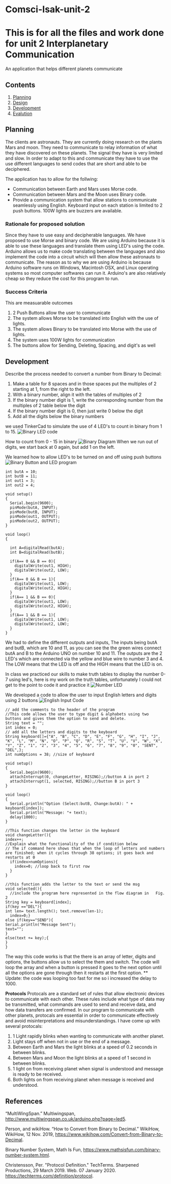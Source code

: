 # Comsci-Isak-unit-2
This is for all the files and work done for unit 2
Interplanetary Communication
===========================

An application that helps different planets communicate

Contents
-----
  1. [Planning](#planning)
  1. [Design](#design)
  1. [Development](#development)
  1. [Evalution](#evaluation)

Planning
----------
The clients are astronauts. They are currently doing research on the plants Mars and moon. They need to communicate to relay information of what they have discovered on these planets. The signal they have is very limited and slow. In order to adapt to this and communicate they have to use the use different languages to send codes that are short and able to be deciphered. 

The application has to allow for the follwing:
- Communication between Earth and Mars uses Morse code.
- Communication between Mars and the Moon uses Binary code.
- Provide a communication system that allow stations to communicate seamlessly using English.
Keyboard input on each station is limited to 2 push buttons. 
100W lights are buzzers are available.


### Rationale for proposed solution
Since they have to use easy and decipherable languages. We have proposed to use Morse and binary code. We are using Arduino because it is able to use these languages and translate them using LED's using the code. Arduino allows us to make code translating between the languages and also implement the code into a circuit which will then allow these astronauts to communicate. The reason as to why we are using Arduino is because Arduino software runs on Windows, Macintosh OSX, and Linux operating systems so most computer softwares can run it. Arduino's are also relatively cheap so they reduce the cost for this program to run. 

### Success Criteria
This are measuarable outcomes
1. 2 Push Buttons allow the user to communicate 
2. The system allows Morse to be translated into English with the use of lights.
3. The system allows Binary to be translated into Morse with the use of lights.
4. The system uses 100W lights for communication
5. The buttons allow for Sending, Deleting, Spacing, and digit's as well


Development
--------
Describe the process needed to convert a number from Binary to Decimal:

1. Make a table for 8 spaces and in those spaces put the multiples of 2 starting at 1, from the right to the left.
2. With a binary number, align it with the tables of multiples of 2
3. If the binary number digit is 1, write the corresponding number from the multiples of 2 table below the digit
4. If the binary number digit is 0, then just write 0 below the digit
5. Add all the digits below the binary numbers

we used TinkerCad to simulate the use of 4 LED's to count in binary from 1 to 15.
![Binary LED code](binaryled.png)

How to count from 0 - 15 in binary
![Binary Diagram](binary.png)
When we run out of digits, we start back at 0 again, but add 1 on the left.

We learned how to allow LED's to be turned on and off using push buttons
![Binary Button and LED program](binarybutton.png)

```
int butA = 10;
int butB = 11;
int out1 = 3;
int out2 = 4;

void setup()
{
  Serial.begin(9600);
  pinMode(butA, INPUT);
  pinMode(butB, INPUT);
  pinMode(out1, OUTPUT);
  pinMode(out2, OUTPUT);
}

void loop()
{
  
  int A=digitalRead(butA);
  int B=digitalRead(butB);
  
  if(A== 0 && B == 0){
    digitalWrite(out1, HIGH);
    digitalWrite(out2, LOW);
  }
  if(A== 0 && B == 1){
    digitalWrite(out1, LOW);
    digitalWrite(out2, HIGH);
  }
  if(A== 1 && B == 0){
    digitalWrite(out1, LOW);
    digitalWrite(out2, HIGH);
  }
  if(A== 1 && B == 1){
    digitalWrite(out1, LOW);
    digitalWrite(out2, LOW);
  }
}
```
We had to define the different outputs and inputs, The inputs being butA and butB, which are 10 and 11, as you can see the the green wires connect butA and B to the Arduino UNO on number 10 and 11. The outputs are the 2 LED's which are connected via the yellow and blue wire to number 3 and 4. The LOW means that the LED is off and the HIGH means that the LED is on. 

In class we practiced our skills to make truth tables to display the number 0-7 using led's, here is my work on the truth tables, unfortunately I could not get to the point to code it and practice it
![Number LED](scorecounterled.jpg)

We developed a code to allow the user to input English letters and digits using 2 buttons
![English Input Code](englishinput.png)
```
// add the comments to the header of the program
//This code allows the user to type digit & alphabets using two buttons and gives them the option to send and delete.
String text = "";
int index = 0; 
// add all the letters and digits to the keyboard
String keyboard[]={"A", "B", "C", "D", "E", "F", "G", "H", "I", "J", "K", "L", "M", "N", "O", "P", "Q", "R", "S", "T", "U", "V", "W", "X", "Y", "Z", "1", "2", "3", "4", "5", "6", "7", "8", "9", "0", "SENT", "DEL",};
int numOptions = 38; //size of keyboard

void setup()
{
  Serial.begin(9600);
  attachInterrupt(0, changeLetter, RISING);//button A in port 2
  attachInterrupt(1, selected, RISING);//button B in port 3
}

void loop()
{
  Serial.println("Option (Select:butB, Change:butA): " + keyboard[index]);
  Serial.println("Message: "+ text);
  delay(1000);
}

//This function changes the letter in the keyboard
void changeLetter(){
index++;
//Explain what the functionality of the if condition below 
// The if command here shows that when the loop of letters and numbers are finished; when it cycles through 38 options; it goes back and restarts at 0
  if(index>numOptions){
  	index=0; //loop back to first row
  } 
}

//this function adds the letter to the text or send the msg
void selected(){
  //include the program here represented in the flow diagram in   Fig. 2
String key = keyboard[index];
if(key =="DEL"){
int len= text.length(); text.remove(len-1);
  index=0;}
else if(key=="SEND"){
Serial.println("Message Sent");
text="";
}
else(text += key);{
}
}
```
The way this code works is that the there is an array of letter, digits and options, the buttons allow us to select the them and switch. The code will loop the array and when a button is pressed it goes to the next option until all the options are gone through then it restarts at the first option. 
** Update: the code was looping too fast for me so i increased the delay to 1000.

**Protocols**
Protocals are a standard set of rules that allow electronic devices to communicate with each other. These rules include what type of data may be transmitted, what commands are used to send and receive data, and how data transfers are confirmed.
In our program to communicate with other planets, protocals are essential in order to communicate effectively and avoid misinterpretations and misunderstandings.
I have come up with several protocals:
1. 1 Light rapidly blinks when wanting to communicate with another planet.
2. Light stays off when not in use or the end of a message.
3. Between Earth and Mars the light blinks at a speed of 0.2 seconds in between blinks.
4. Between Mars and Moon the light blinks at a speed of 1 second in between blinks.
5. 1 light on from receiving planet when signal is understood and message is ready to be received.
6. Both lights on from receiving planet when message is received and understood.


## References
“MultiWingSpan.” Multiwingspan, http://www.multiwingspan.co.uk/arduino.php?page=led5.

Person, and wikiHow. “How to Convert from Binary to Decimal.” WikiHow, WikiHow, 12 Nov. 2019, https://www.wikihow.com/Convert-from-Binary-to-Decimal. 

Binary Number System, Math Is Fun, https://www.mathsisfun.com/binary-number-system.html.

Christensson, Per. "Protocol Definition." TechTerms. Sharpened Productions, 29 March 2019. Web. 07 January 2020. <https://techterms.com/definition/protocol>.
